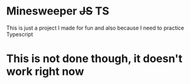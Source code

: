 # Minesweeper ~~JS~~ TS

This is just a project I made for fun and also because I need to practice Typescript

# This is not done though, it doesn't work right now
